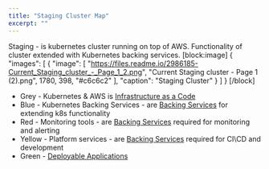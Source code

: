 ```yaml
---
title: "Staging Cluster Map"
excerpt: ""
---
```

Staging - is kubernetes cluster running on top of AWS. Functionality of cluster extended with Kubernetes backing services.
[block:image]
{
  "images": [
    {
      "image": [
        "https://files.readme.io/2986185-Current_Staging_cluster_-_Page_1_2.png",
        "Current Staging cluster - Page 1 (2).png",
        1780,
        398,
        "#c6c6c2"
      ],
      "caption": "Staging Cluster"
    }
  ]
}
[/block]
  * Grey - Kubernetes & AWS is [Infrastructure as a Code](doc:infrastructure-as-a-code) 
  * Blue - Kubernetes Backing Services - are [Backing Services](doc:scafflod) for extending k8s functionality
  * Red - Monitoring tools - are [Backing Services](doc:scafflod) required for monitoring and alerting
  * Yellow - Platform services - are [Backing Services](doc:scafflod) required for CI\CD and development
  * Green - [Deployable Applications](doc:deployable-application)